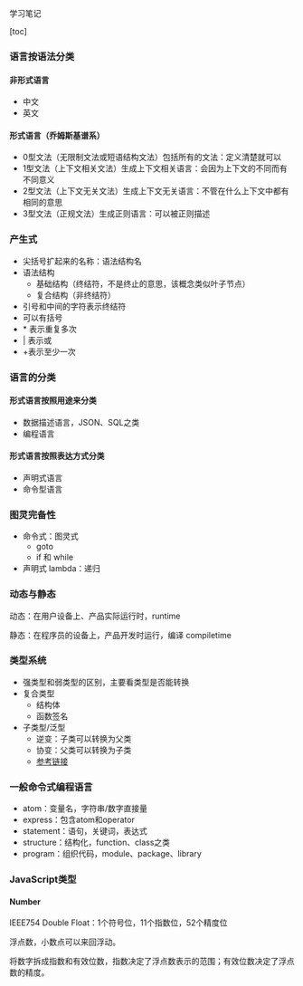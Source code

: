 学习笔记



[toc]

### 语言按语法分类

#### 非形式语言
- 中文
- 英文

#### 形式语言（乔姆斯基谱系）
- 0型文法（无限制文法或短语结构文法）包括所有的文法：定义清楚就可以
- 1型文法（上下文相关文法）生成上下文相关语言：会因为上下文的不同而有不同意义
- 2型文法（上下文无关文法）生成上下文无关语言：不管在什么上下文中都有相同的意思
- 3型文法（正规文法）生成正则语言：可以被正则描述



### 产生式

- 尖括号扩起来的名称：语法结构名
- 语法结构
    - 基础结构（终结符，不是终止的意思，该概念类似叶子节点）
    - 复合结构（非终结符）
- 引号和中间的字符表示终结符
- 可以有括号
- \* 表示重复多次
- | 表示或
- \+表示至少一次



### 语言的分类

#### 形式语言按照用途来分类

- 数据描述语言，JSON、SQL之类
- 编程语言



#### 形式语言按照表达方式分类

- 声明式语言
- 命令型语言



### 图灵完备性

- 命令式：图灵式
  - goto
  - if 和 while
- 声明式 lambda：递归



### 动态与静态

动态：在用户设备上、产品实际运行时，runtime

静态：在程序员的设备上，产品开发时运行，编译 compiletime



### 类型系统

- 强类型和弱类型的区别，主要看类型是否能转换
- 复合类型
  - 结构体
  - 函数签名
- 子类型/泛型
  - 逆变：子类可以转换为父类
  - 协变：父类可以转换为子类
  - [参考链接](https://jkchao.github.io/typescript-book-chinese/tips/covarianceAndContravariance.html)



### 一般命令式编程语言

- atom：变量名，字符串/数字直接量
- express：包含atom和operator
- statement：语句，关键词，表达式
- structure：结构化，function、class之类
- program：组织代码，module、package、library



### JavaScript类型

#### Number

IEEE754 Double Float：1个符号位，11个指数位，52个精度位

浮点数，小数点可以来回浮动。

将数字拆成指数和有效位数，指数决定了浮点数表示的范围；有效位数决定了浮点数的精度。

